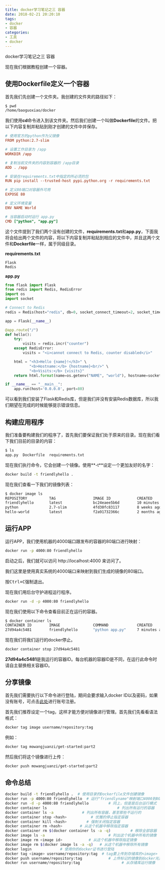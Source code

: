 ```yaml
---
title: docker学习笔记之三 容器
date: 2018-02-21 20:20:10
tags:
- docker
- 容器
categories:
- 工具
- docker 
---
```

docker学习笔记之三 容器

现在我们根据教程创建一个容器。

## 使用**Dockerfile**定义一个容器

首先我们先创建一个文件夹。我创建的文件夹的路径如下：

```bash
$ pwd
/home/baoguoxiao/docker
```

我们使用**cd**命令进入到该文件夹。然后我们创建一个叫做**Dockerfile**的文件。把以下内容复制并粘贴到刚才创建的文件中并保存。

```ini
# 使用官方的python作为父镜像
FROM python:2.7-slim

# 设置工作目录为 /app
WORKDIR /app

# 复制当前文件夹的内容到容器的 /app目录
ADD . /app

# 安装在requirements.txt中指定的所必须的包
RUN pip install --trusted-host pypi.python.org -r requirements.txt

# 定义80端口对容器外可用
EXPOSE 80

# 定义环境变量
ENV NAME World

# 当容器启动时运行 app.py
CMD ["python", "app.py"]
```

这个文件提到了我们两个没有创建的文件，**requirements.txt**和**app.py**，下面我将会给出两个文件的内容，将以下内容复制并粘贴到相应的文件中，并且这两个文件和**Dockerfile**一样，属于同级目录。

**requirements.txt**

```
Flask
Redis
```

**app.py**

```python
from flask import Flask
from redis import Redis, RedisError
import os
import socket

# Connect to Redis
redis = Redis(host="redis", db=0, socket_connect_timeout=2, socket_timeout=2)

app = Flask(__name__)

@app.route("/")
def hello():
    try:
        visits = redis.incr("counter")
    except RedisError:
        visits = "<i>cannot connect to Redis, counter disabled</i>"

    html = "<h3>Hello {name}!</h3>" \
           "<b>Hostname:</b> {hostname}<br/>" \
           "<b>Visits:</b> {visits}"
    return html.format(name=os.getenv("NAME", "world"), hostname=socket.gethostname(), visits=visits)

if __name__ == "__main__":
    app.run(host='0.0.0.0', port=80)
```
可以看到我们安装了Flask和Redis库，但是我们并没有安装Redis数据库，所以我们期望在完成的时候能够提示错误信息。

## 构建应用程序

我们准备要构建我们的程序了，首先我们要保证我们处于原来的目录。现在我们看下我们目前的目录的内容：

```bash
$ ls
app.py  Dockerfile  requirements.txt
```

现在我们执行命令，它会创建一个镜像。使用**-t**设定一个更加友好的名字：

```bash
docker build -t friendlyhello .
```

现在我们查看一下我们的镜像列表：

```bash
$ docker image ls
REPOSITORY          TAG                 IMAGE ID            CREATED             SIZE
friendlyhello       latest              bc24eaee5b6d        10 minutes ago      148MB
python              2.7-slim            4fd30fc83117        8 weeks ago         138MB
hello-world         latest              f2a91732366c        2 months ago        1.85kB
```

## 运行APP

运行APP，我们使用机器的4000端口跟发布的容器的80端口进行映射：

```bash
docker run -p 4000:80 friendlyhello
```

启动之后，我们就可以访问 http://localhost:4000 来访问了。

我们这里是使用真实系统的4000端口来映射到我们生成的镜像的80端口。

按<kbd>Ctrl+C</kbd>强制退出。

现在我们用后台守护进程运行程序。

```bash
docker run -d -p 4000:80 friendlyhello
```

现在我们使用以下命令查看目前正在运行的容器。

```bash
$ docker container ls
CONTAINER ID        IMAGE               COMMAND             CREATED             STATUS              PORTS                  NAMES
27d94a4c5481        friendlyhello       "python app.py"     7 minutes ago       Up 7 minutes        0.0.0.0:4000->80/tcp   vigilant_easley
```

现在我们将我们运行的docker停止。

```bash
docker container stop 27d94a4c5481
```

**27d94a4c5481**是我运行的容器ID。每台机器的容器ID是不同，在运行此命令时请自主替换相关容器ID。

## 分享镜像

首先我们需要执行以下命令进行登陆，期间会要求输入docker ID以及密码，如果没有账号，可点击[此处](https://cloud.docker.com/)进行账号注册。

首先我们推荐设定一个tag，这样才能方便对镜像进行管理。首先我们先看看语法格式：

```bash
docker tag image username/repository:tag
```

例如：

```bash
docker tag mowangjuanzi/get-started:part2
```

然后我们将这个镜像进行上传：

```bash
docker push mowangjuanzi/get-started:part2
```

## 命令总结

```bash
docker build -t friendlyhello .  # 使用目录的Dockerfile文件创建镜像
docker run -p 4000:80 friendlyhello  # 运行"friendlyname"映射端口4000到80
docker run -d -p 4000:80 friendlyhello         # 同上，但是是后台运行模式
docker container ls                                # 列出所有运行的容器
docker container ls -a             # 列出所有容器，甚至那些不运行的
docker container stop <hash>           # 优雅的停止指定容器
docker container kill <hash>         # 强制关闭指定容器
docker container rm <hash>        # 从这个机器中移除指定容器
docker container rm $(docker container ls -a -q)         # 移除全部容器
docker image ls -a                             # 列出这个机器中所有的镜像
docker image rm <image id>            # 从这个机器中移除指定镜像
docker image rm $(docker image ls -a -q)   # 从这个机器中移除所有镜像
docker login             # 使用你的docker证书进行登陆
docker tag <image> username/repository:tag  # tag要上传到存储库的<image>
docker push username/repository:tag            # 上传标记的镜像到docker光放存储库
docker run username/repository:tag                   # 从存储库运行镜像
```
